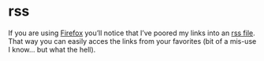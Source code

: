 <!--
  id: 253
  date: 2004-10-01T18:12:27
  modified: 2004-10-01T18:12:27
  slug: rss-2
  type: post
  excerpt: <p>If you are using Firefox you&#8217;ll notice that I&#8217;ve poored my links into an rss file. That way you can easily acces the links from your favorites (bit of a mis-use I know&#8230; but what the hell).</p>
  categories: admin
  tags: 
  inCv: 
  inPortfolio: 
  dateFrom: 
  dateTo: 
-->

# rss

<p>If you are using <a href="http://www.mozilla.org/products/firefox/" target="_blank">Firefox</a> you&#8217;ll notice that I&#8217;ve poored my links into an <a href="?feed=rss2" target="_blank">rss file</a>. That way you can easily acces the links from your favorites (bit of a mis-use I know&#8230; but what the hell).</p>